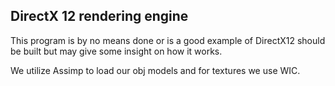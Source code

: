 ## DirectX 12 rendering engine

This program is by no means done or is a good example of DirectX12 should be built but may give some insight on how it works.

We utilize Assimp to load our obj models and for textures we use WIC.
